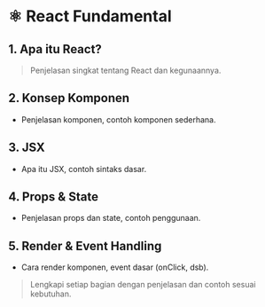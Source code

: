 # ⚛️ React Fundamental

## 1. Apa itu React?
> Penjelasan singkat tentang React dan kegunaannya.

## 2. Konsep Komponen
- Penjelasan komponen, contoh komponen sederhana.

## 3. JSX
- Apa itu JSX, contoh sintaks dasar.

## 4. Props & State
- Penjelasan props dan state, contoh penggunaan.

## 5. Render & Event Handling
- Cara render komponen, event dasar (onClick, dsb).

> Lengkapi setiap bagian dengan penjelasan dan contoh sesuai kebutuhan. 